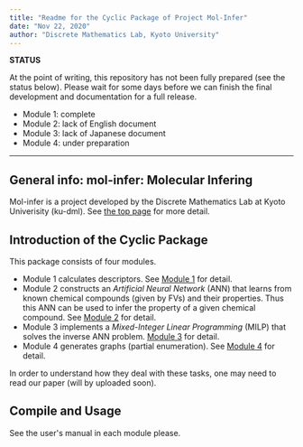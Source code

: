 ```yaml
---
title: "Readme for the Cyclic Package of Project Mol-Infer"
date: "Nov 22, 2020"
author: "Discrete Mathematics Lab, Kyoto University"
---
```


**STATUS**

At the point of writing, this repository has not been fully prepared (see the status below). Please wait for some days before we can finish the final development and documentation for a full release.

* Module 1: complete
* Module 2: lack of English document
* Module 3: lack of Japanese document
* Module 4: under preparation

---

## General info: mol-infer: Molecular Infering

Mol-infer is a project developed by the Discrete Mathematics Lab at Kyoto Univerisity (ku-dml). See [the top page](https://github.com/ku-dml/mol-infer) for more detail.

## Introduction of the Cyclic Package

This package consists of four modules.

+ Module 1 calculates descriptors. See [Module 1](Module_1/) for detail.
+ Module 2 constructs an *Artificial Neural Network* (ANN) that learns from known chemical compounds (given by FVs) and their properties. Thus this ANN can be used to infer the property of a given chemical compound. See [Module 2](Module_2/) for detail.
+ Module 3 implements a *Mixed-Integer Linear Programming* (MILP) that solves the inverse ANN problem.
[Module 3](Module_3/) for detail.
+ Module 4 generates graphs (partial enumeration). See [Module 4](Module_4/) for detail.

In order to understand how they deal with these tasks, one may need to read our paper (will by uploaded soon).

## Compile and Usage

See the user's manual in each module please.
